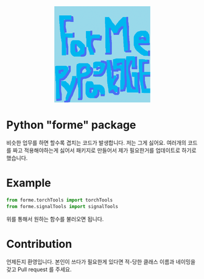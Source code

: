 <div style="display: block; margin-left: auto; margin-right: auto; width: 50%;">
    <img width="300" alt="image" src="logo.png">
</div>

# Python "forme" package

비슷한 업무를 하면 할수록 겹치는 코드가 발생합니다. 저는 그게 싫어요. 여러개의 코드를 짜고 적용해야하는게 싫어서 패키지로 만들어서 제가 필요한거를 업데이트로 하기로 했습니다.

# Example

```python
from forme.torchTools import torchTools
from forme.signalTools import signalTools
```

위를 통해서 원하는 함수를 불러오면 됩니다.

# Contribution

언제든지 환영입니다. 본인이 쓰다가 필요한게 있다면 적-당한 클래스 이름과 네이밍을 갖고 Pull request 를 주세요.
